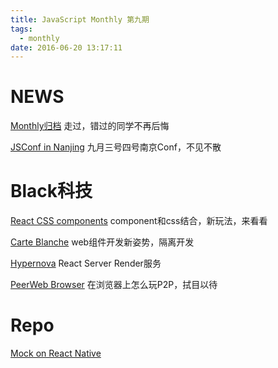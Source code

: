 ```yaml
---
title: JavaScript Monthly 第九期
tags:
  - monthly
date: 2016-06-20 13:17:11
---
```

# NEWS
[Monthly归档](http://thoughtworksinc.github.io/JS-Monthly-Chengdu/)
走过，错过的同学不再后悔

[JSConf in Nanjing](http://www.bagevent.com/event/58905)
九月三号四号南京Conf，不见不散

# Black科技
[React CSS components](https://github.com/andreypopp/react-css-components)
component和css结合，新玩法，来看看

[Carte Blanche](https://github.com/carteb/carte-blanche)
web组件开发新姿势，隔离开发

[Hypernova](https://github.com/airbnb/hypernova)
React Server Render服务

[PeerWeb Browser](https://github.com/retrohacker/peerweb)
在浏览器上怎么玩P2P，拭目以待

# Repo

[Mock on React Native](https://github.com/lelandrichardson/react-native-mock)
  
